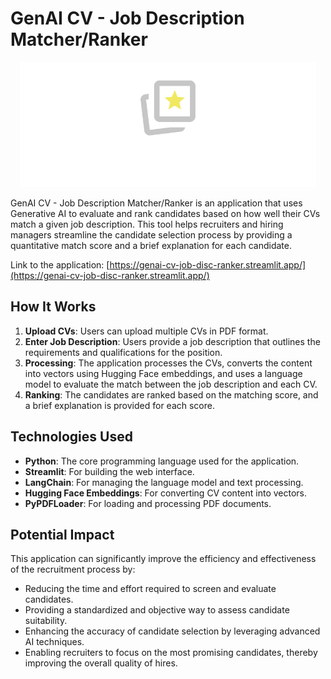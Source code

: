 # GenAI CV - Job Description Matcher/Ranker

<center>
    <img src="./img/gen-ai-cv-jd-ranker.png" alt="GenAI CV - Job Description Matcher/Ranker" height="200"/>
</center>

GenAI CV - Job Description Matcher/Ranker is an application that uses Generative AI to evaluate and rank candidates based on how well their CVs match a given job description. This tool helps recruiters and hiring managers streamline the candidate selection process by providing a quantitative match score and a brief explanation for each candidate.

Link to the application: [https://genai-cv-job-disc-ranker.streamlit.app/](https://genai-cv-job-disc-ranker.streamlit.app/)

## How It Works

1. **Upload CVs**: Users can upload multiple CVs in PDF format.
2. **Enter Job Description**: Users provide a job description that outlines the requirements and qualifications for the position.
3. **Processing**: The application processes the CVs, converts the content into vectors using Hugging Face embeddings, and uses a language model to evaluate the match between the job description and each CV.
4. **Ranking**: The candidates are ranked based on the matching score, and a brief explanation is provided for each score.

## Technologies Used

- **Python**: The core programming language used for the application.
- **Streamlit**: For building the web interface.
- **LangChain**: For managing the language model and text processing.
- **Hugging Face Embeddings**: For converting CV content into vectors.
- **PyPDFLoader**: For loading and processing PDF documents.

## Potential Impact

This application can significantly improve the efficiency and effectiveness of the recruitment process by:

- Reducing the time and effort required to screen and evaluate candidates.
- Providing a standardized and objective way to assess candidate suitability.
- Enhancing the accuracy of candidate selection by leveraging advanced AI techniques.
- Enabling recruiters to focus on the most promising candidates, thereby improving the overall quality of hires.

